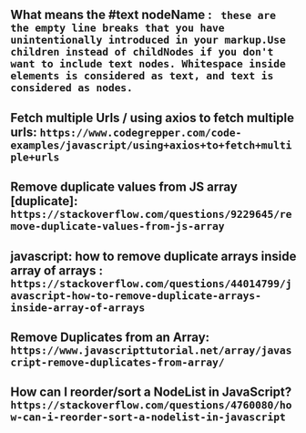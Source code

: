 ## What means the #text nodeName : ` these are the empty line breaks that you have unintentionally introduced in your markup.Use children instead of childNodes if you don't want to include text nodes. Whitespace inside elements is considered as text, and text is considered as nodes.`

## Fetch multiple Urls / using axios to fetch multiple urls: `https://www.codegrepper.com/code-examples/javascript/using+axios+to+fetch+multiple+urls`

## Remove duplicate values from JS array [duplicate]: `https://stackoverflow.com/questions/9229645/remove-duplicate-values-from-js-array`

## javascript: how to remove duplicate arrays inside array of arrays : `https://stackoverflow.com/questions/44014799/javascript-how-to-remove-duplicate-arrays-inside-array-of-arrays`

## Remove Duplicates from an Array: `https://www.javascripttutorial.net/array/javascript-remove-duplicates-from-array/`

## How can I reorder/sort a NodeList in JavaScript? `https://stackoverflow.com/questions/4760080/how-can-i-reorder-sort-a-nodelist-in-javascript`
